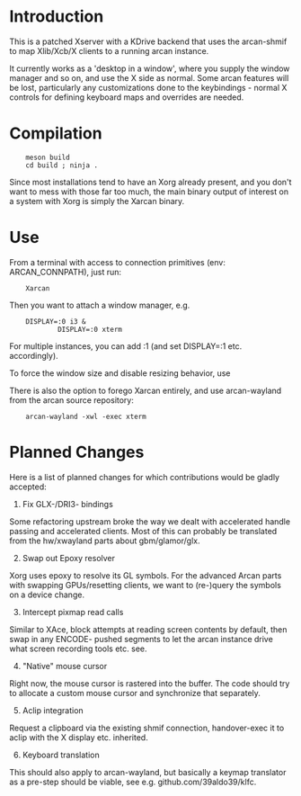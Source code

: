 Introduction
====
This is a patched Xserver with a KDrive backend that uses the arcan-shmif to
map Xlib/Xcb/X clients to a running arcan instance.

It currently works as a 'desktop in a window', where you supply the window
manager and so on, and use the X side as normal. Some arcan features will be
lost, particularly any customizations done to the keybindings - normal X
controls for defining keyboard maps and overrides are needed.

Compilation
====

        meson build
        cd build ; ninja .

Since most installations tend to have an Xorg already present, and you don't
want to mess with those far too much, the main binary output of interest on
a system with Xorg is simply the Xarcan binary.

Use
====
From a terminal with access to connection primitives (env: ARCAN\_CONNPATH),
just run:

        Xarcan

Then you want to attach a window manager, e.g.

        DISPLAY=:0 i3 &
				DISPLAY=:0 xterm

For multiple instances, you can add :1 (and set DISPLAY=:1 etc. accordingly).

To force the window size and disable resizing behavior, use

There is also the option to forego Xarcan entirely, and use arcan-wayland
from the arcan source repository:

        arcan-wayland -xwl -exec xterm

Planned Changes
====

Here is a list of planned changes for which contributions would be gladly
accepted:

1. Fix GLX-/DRI3- bindings

Some refactoring upstream broke the way we dealt with accelerated handle
passing and accelerated clients. Most of this can probably be translated
from the hw/xwayland parts about gbm/glamor/glx.

2. Swap out Epoxy resolver

Xorg uses epoxy to resolve its GL symbols. For the advanced Arcan parts
with swapping GPUs/resetting clients, we want to (re-)query the symbols
on a device change.

3. Intercept pixmap read calls

Similar to XAce, block attempts at reading screen contents by default,
then swap in any ENCODE- pushed segments to let the arcan instance drive
what screen recording tools etc. see.

4. "Native" mouse cursor

Right now, the mouse cursor is rastered into the buffer. The code should
try to allocate a custom mouse cursor and synchronize that separately.

5. Aclip integration

Request a clipboard via the existing shmif connection, handover-exec it
to aclip with the X display etc. inherited.

6. Keyboard translation

This should also apply to arcan-wayland, but basically a keymap translator
as a pre-step should be viable, see e.g. github.com/39aldo39/klfc.

